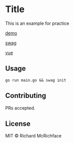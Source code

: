 # Title

This is an example for practice

[demo](http://39.106.0.163/login)

[swag](http://39.106.0.163:8880/swagger/index.html)

[vue](https://github.com/shmilyhurt/NIB)
## Usage

```
go run main.go && swag init
```

## Contributing

PRs accepted.

## License

MIT © Richard McRichface